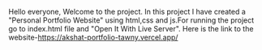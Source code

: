 Hello everyone, Welcome to the project. 
In this project I have created a "Personal Portfolio Website" using html,css and js.For running the project go to index.html file and "Open It With Live Server".
Here is the link to the website-https://akshat-portfolio-tawny.vercel.app/
